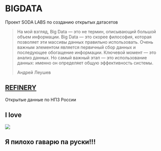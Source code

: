 # BIGDATA

Проект SODA LABS по созданию открытых датасетов



>На мой взгляд, Big Data — это не термин, описывающий большой объем информации. Big Data — это скорее философия, которая позволяет эти массивы данных правильно использовать. Очень важным элементом является первичный сбор данных и последующее обогащение информации. Ключевой момент — это анализ данных. Но самый важный этап — это использование данных: именно он определяет общую эффективность системы.
>
>Андрей Леушев


## [REFINERY](REFINERY/readme.md)

Открытые данные по НПЗ России

## I love
![](http://www.nomadicbelfast.com/DatabaseImages/new_6638411__coffeethumbnail.jpg)

## Я пилохо гаварю па руски!!!

